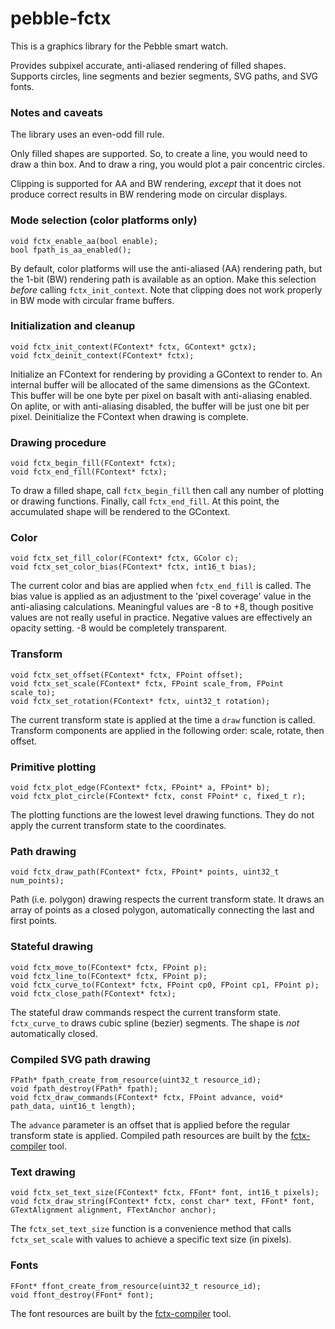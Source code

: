 # pebble-fctx

This is a graphics library for the Pebble smart watch.

Provides subpixel accurate, anti-aliased rendering of filled shapes.  Supports circles, line segments and bezier segments, SVG paths, and SVG fonts.

### Notes and caveats

The library uses an even-odd fill rule.

Only filled shapes are supported.  So, to create a line, you would need to draw a thin box.  And to draw a ring, you would plot a pair concentric circles.

Clipping is supported for AA and BW rendering, *except* that it does not produce
correct results in BW rendering mode on circular displays.

### Mode selection (color platforms only)
    void fctx_enable_aa(bool enable);
    bool fpath_is_aa_enabled();

By default, color platforms will use the anti-aliased (AA) rendering path, but
the 1-bit (BW) rendering path is available as an option.  Make this selection *before*
calling `fctx_init_context`.  Note that clipping does not work properly in BW mode
with circular frame buffers.

### Initialization and cleanup
    void fctx_init_context(FContext* fctx, GContext* gctx);
    void fctx_deinit_context(FContext* fctx);

Initialize an FContext for rendering by providing a GContext to render to.  An internal buffer will be allocated of the same dimensions as the GContext.  This buffer will be one byte per pixel on basalt with anti-aliasing enabled.  On aplite, or with anti-aliasing disabled, the buffer will be just one bit per pixel.
Deinitialize the FContext when drawing is complete.

### Drawing procedure
    void fctx_begin_fill(FContext* fctx);
    void fctx_end_fill(FContext* fctx);

To draw a filled shape, call `fctx_begin_fill` then call any number of plotting or drawing functions.  Finally, call `fctx_end_fill`.  At this point, the accumulated shape will be rendered to the GContext.

### Color
    void fctx_set_fill_color(FContext* fctx, GColor c);
    void fctx_set_color_bias(FContext* fctx, int16_t bias);

The current color and bias are applied when `fctx_end_fill` is called.  The bias value is applied as an adjustment to the 'pixel coverage' value in the anti-aliasing calculations.  Meaningful values are -8 to +8, though positive values are not really useful in practice.  Negative values are effectively an opacity setting.  -8 would be completely transparent.

### Transform
    void fctx_set_offset(FContext* fctx, FPoint offset);
    void fctx_set_scale(FContext* fctx, FPoint scale_from, FPoint scale_to);
    void fctx_set_rotation(FContext* fctx, uint32_t rotation);

The current transform state is applied at the time a `draw` function is called.  Transform components are applied in the following order:  scale, rotate, then offset.

### Primitive plotting
    void fctx_plot_edge(FContext* fctx, FPoint* a, FPoint* b);
    void fctx_plot_circle(FContext* fctx, const FPoint* c, fixed_t r);

The plotting functions are the lowest level drawing functions.  They do not apply the current transform state to the coordinates.

### Path drawing
    void fctx_draw_path(FContext* fctx, FPoint* points, uint32_t num_points);

Path (i.e. polygon) drawing respects the current transform state.  It draws an array of points as a closed polygon, automatically connecting the last and first points.

### Stateful drawing
    void fctx_move_to(FContext* fctx, FPoint p);
    void fctx_line_to(FContext* fctx, FPoint p);
    void fctx_curve_to(FContext* fctx, FPoint cp0, FPoint cp1, FPoint p);
    void fctx_close_path(FContext* fctx);

The stateful draw commands respect the current transform state.  `fctx_curve_to` draws cubic spline (bezier) segments.  The shape is *not* automatically closed.

### Compiled SVG path drawing
    FPath* fpath_create_from_resource(uint32_t resource_id);
    void fpath_destroy(FPath* fpath);
    void fctx_draw_commands(FContext* fctx, FPoint advance, void* path_data, uint16_t length);

The `advance` parameter is an offset that is applied before the regular transform
state is applied.
Compiled path resources are built by the
[fctx-compiler](https://github.com/jrmobley/pebble-fctx-compiler) tool.

### Text drawing
    void fctx_set_text_size(FContext* fctx, FFont* font, int16_t pixels);
    void fctx_draw_string(FContext* fctx, const char* text, FFont* font, GTextAlignment alignment, FTextAnchor anchor);

The `fctx_set_text_size` function is a convenience method that calls `fctx_set_scale` with values to achieve a specific text size (in pixels).

### Fonts
    FFont* ffont_create_from_resource(uint32_t resource_id);
    void ffont_destroy(FFont* font);

The font resources are built by the [fctx-compiler](https://github.com/jrmobley/pebble-fctx-compiler) tool.
